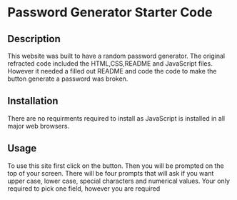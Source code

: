 # Password Generator Starter Code

## Description

This website was built to have a random password generator. The original refracted code included the HTML,CSS,README and JavaScript files. However it needed a filled out README and code the code to make the button generate a password was broken.

## Installation 

There are no requirments required to install as JavaScript is installed in all major web browsers.

## Usage

To use this site first click on the button. Then you will be prompted on the top of your screen. There will be four prompts that will ask if you want upper case, lower case, special characters and numerical values. Your only required to pick one field, however you are required 